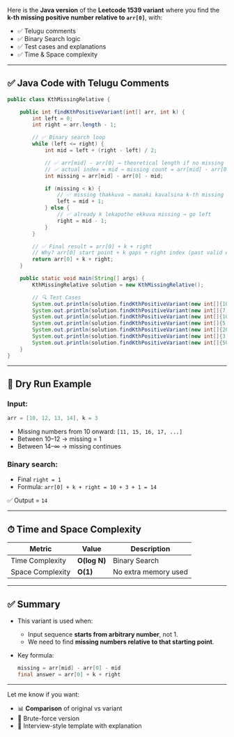 Here is the **Java version** of the **Leetcode 1539 variant** where you find the **k-th missing positive number relative to `arr[0]`**, with:

* ✅ Telugu comments
* ✅ Binary Search logic
* ✅ Test cases and explanations
* ✅ Time & Space complexity

---

## ✅ Java Code with Telugu Comments

```java
public class KthMissingRelative {

    public int findKthPositiveVariant(int[] arr, int k) {
        int left = 0;
        int right = arr.length - 1;

        // ✅ Binary search loop
        while (left <= right) {
            int mid = left + (right - left) / 2;

            // ✅ arr[mid] - arr[0] → theoretical length if no missing
            // ✅ actual index = mid → missing count = arr[mid] - arr[0] - mid
            int missing = arr[mid] - arr[0] - mid;

            if (missing < k) {
                // ✅ missing thakkuva → manaki kavalsina k-th missing right side lo untundi
                left = mid + 1;
            } else {
                // ✅ already k lekapothe ekkuva missing → go left
                right = mid - 1;
            }
        }

        // ✅ Final result = arr[0] + k + right
        // Why? arr[0] start point + k gaps + right index (past valid element)
        return arr[0] + k + right;
    }

    public static void main(String[] args) {
        KthMissingRelative solution = new KthMissingRelative();

        // 🔍 Test Cases
        System.out.println(solution.findKthPositiveVariant(new int[]{10, 12, 13, 14}, 3)); // 14
        System.out.println(solution.findKthPositiveVariant(new int[]{7, 8, 10, 13}, 4));   // 12
        System.out.println(solution.findKthPositiveVariant(new int[]{100, 102, 105}, 2));  // 103
        System.out.println(solution.findKthPositiveVariant(new int[]{5, 6, 9}, 5));        // 10
        System.out.println(solution.findKthPositiveVariant(new int[]{20, 21, 22}, 1));     // 23
        System.out.println(solution.findKthPositiveVariant(new int[]{3, 6, 7, 9}, 4));     // 8
        System.out.println(solution.findKthPositiveVariant(new int[]{50}, 10));            // 59
    }
}
```

---

## 🧠 Dry Run Example

### Input:

```java
arr = [10, 12, 13, 14], k = 3
```

* Missing numbers from 10 onward:
  `[11, 15, 16, 17, ...]`
* Between 10–12 → missing = 1
* Between 14–∞ → missing continues

### Binary search:

* Final `right = 1`
* Formula: `arr[0] + k + right = 10 + 3 + 1 = 14`

✅ Output = `14`

---

## ⏱ Time and Space Complexity

| Metric           | Value        | Description          |
| ---------------- | ------------ | -------------------- |
| Time Complexity  | **O(log N)** | Binary Search        |
| Space Complexity | **O(1)**     | No extra memory used |

---

## ✅ Summary

* This variant is used when:

  * Input sequence **starts from arbitrary number**, not 1.
  * We need to find **missing numbers relative to that starting point**.
* Key formula:

  ```java
  missing = arr[mid] - arr[0] - mid
  final answer = arr[0] + k + right
  ```

---

Let me know if you want:

* 📊 **Comparison** of original vs variant
* 📐 Brute-force version
* 📄 Interview-style template with explanation
